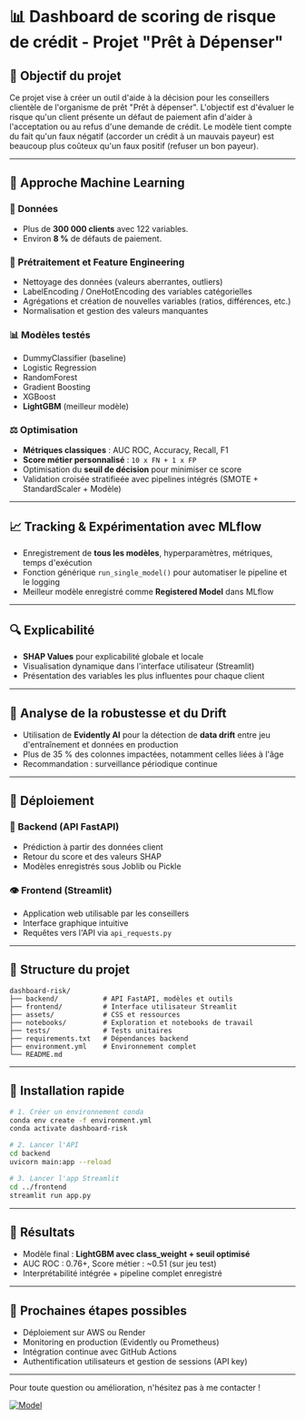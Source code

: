 # 📊 Dashboard de scoring de risque de crédit - Projet "Prêt à Dépenser"

## 🌟 Objectif du projet
Ce projet vise à créer un outil d'aide à la décision pour les conseillers clientèle de l'organisme de prêt "Prêt à dépenser". L'objectif est d'évaluer le risque qu'un client présente un défaut de paiement afin d'aider à l'acceptation ou au refus d'une demande de crédit. Le modèle tient compte du fait qu'un faux négatif (accorder un crédit à un mauvais payeur) est beaucoup plus coûteux qu'un faux positif (refuser un bon payeur).

---

## 🧠 Approche Machine Learning

### 🔄 Données
- Plus de **300 000 clients** avec 122 variables.
- Environ **8 %** de défauts de paiement.

### 🧬 Prétraitement et Feature Engineering
- Nettoyage des données (valeurs aberrantes, outliers)
- LabelEncoding / OneHotEncoding des variables catégorielles
- Agrégations et création de nouvelles variables (ratios, différences, etc.)
- Normalisation et gestion des valeurs manquantes

### 📊 Modèles testés
- DummyClassifier (baseline)
- Logistic Regression
- RandomForest
- Gradient Boosting
- XGBoost
- **LightGBM** (meilleur modèle)

### ⚖️ Optimisation
- **Métriques classiques** : AUC ROC, Accuracy, Recall, F1
- **Score métier personnalisé** : `10 x FN + 1 x FP`
- Optimisation du **seuil de décision** pour minimiser ce score
- Validation croisée stratifieée avec pipelines intégrés (SMOTE + StandardScaler + Modèle)

---

## 📈 Tracking & Expérimentation avec MLflow
- Enregistrement de **tous les modèles**, hyperparamètres, métriques, temps d'exécution
- Fonction générique `run_single_model()` pour automatiser le pipeline et le logging
- Meilleur modèle enregistré comme **Registered Model** dans MLflow

---

## 🔍 Explicabilité
- **SHAP Values** pour explicabilité globale et locale
- Visualisation dynamique dans l'interface utilisateur (Streamlit)
- Présentation des variables les plus influentes pour chaque client

---

## 🤖 Analyse de la robustesse et du Drift
- Utilisation de **Evidently AI** pour la détection de **data drift** entre jeu d'entraînement et données en production
- Plus de 35 % des colonnes impactées, notamment celles liées à l'âge
- Recommandation : surveillance périodique continue

---

## 🚀 Déploiement

### 🚧 Backend (API FastAPI)
- Prédiction à partir des données client
- Retour du score et des valeurs SHAP
- Modèles enregistrés sous Joblib ou Pickle

### 👁️ Frontend (Streamlit)
- Application web utilisable par les conseillers
- Interface graphique intuitive
- Requêtes vers l'API via `api_requests.py`

---

## 📂 Structure du projet
```
dashboard-risk/
├── backend/           # API FastAPI, modèles et outils
├── frontend/          # Interface utilisateur Streamlit
├── assets/            # CSS et ressources
├── notebooks/         # Exploration et notebooks de travail
├── tests/             # Tests unitaires
├── requirements.txt   # Dépendances backend
├── environment.yml    # Environnement complet
└── README.md
```

---

## 🔧 Installation rapide
```bash
# 1. Créer un environnement conda
conda env create -f environment.yml
conda activate dashboard-risk

# 2. Lancer l'API
cd backend
uvicorn main:app --reload

# 3. Lancer l'app Streamlit
cd ../frontend
streamlit run app.py
```

---

## 🎉 Résultats
- Modèle final : **LightGBM avec class_weight + seuil optimisé**
- AUC ROC : 0.76+, Score métier : ~0.51 (sur jeu test)
- Interprétabilité intégrée + pipeline complet enregistré

---

## 🚀 Prochaines étapes possibles
- Déploiement sur AWS ou Render
- Monitoring en production (Evidently ou Prometheus)
- Intégration continue avec GitHub Actions
- Authentification utilisateurs et gestion de sessions (API key)

---

Pour toute question ou amélioration, n'hésitez pas à me contacter !

[![Model](https://img.shields.io/badge/LightGBM-0.789_AUC-blue)](https://lightgbm.readthedocs.io/)

